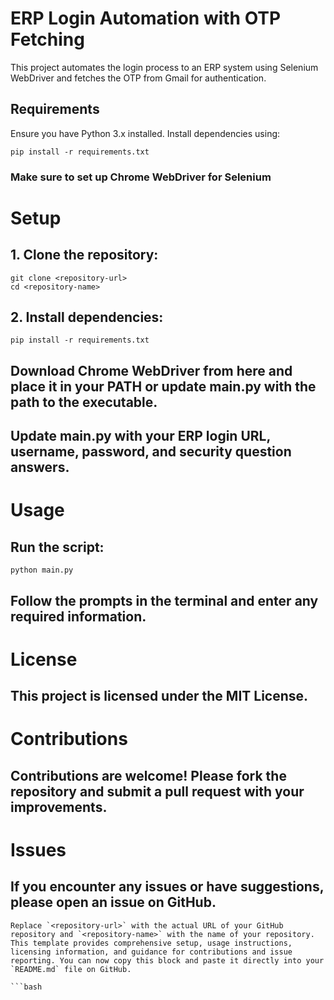 # ERP Login Automation with OTP Fetching

This project automates the login process to an ERP system using Selenium WebDriver and fetches the OTP from Gmail for authentication.

## Requirements

Ensure you have Python 3.x installed. Install dependencies using:

```
pip install -r requirements.txt
```

### Make sure to set up Chrome WebDriver for Selenium

# Setup
## 1. Clone the repository:
```
git clone <repository-url>
cd <repository-name>
```


## 2. Install dependencies:
```
pip install -r requirements.txt
```

## Download Chrome WebDriver from here and place it in your PATH or update main.py with the path to the executable.

## Update main.py with your ERP login URL, username, password, and security question answers.

# Usage
## Run the script:
```
python main.py
```


## Follow the prompts in the terminal and enter any required information.

# License
## This project is licensed under the MIT License.

# Contributions
## Contributions are welcome! Please fork the repository and submit a pull request with your improvements.

# Issues
## If you encounter any issues or have suggestions, please open an issue on GitHub.
```
Replace `<repository-url>` with the actual URL of your GitHub repository and `<repository-name>` with the name of your repository. This template provides comprehensive setup, usage instructions, licensing information, and guidance for contributions and issue reporting. You can now copy this block and paste it directly into your `README.md` file on GitHub.

```bash
